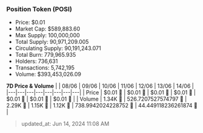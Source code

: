 
  ### Position Token (POSI)
  - Price: $0.01
  - Market Cap: $589,883.60
  - Max Supply: 100,000,000
  - Total Supply: 90,971,209.005
  - Circulating Supply: 90,191,243.071
  - Total Burn: 779,965.935
  - Holders: 736,631
  - Transactions: 5,742,195
  - Volume: $393,453,026.09

  **7D Price & Volume**
  | | 08&#x2F;06 | 09&#x2F;06 | 10&#x2F;06 | 11&#x2F;06 | 12&#x2F;06 | 13&#x2F;06 | 14&#x2F;06 |
  |---|---|---|---|---|---|---|---|
  | Price | $0.01 🚀 | $0.01 🔻 | $0.01 🔻 | $0.01 🔻 | $0.01 🚀 | $0.01 🔻 | $0.01 🔻 |
  | Volume | 1.34K 🔻 | 526.7207527574797 🔻 | 2.29K 🚀 | 1.15K 🔻 | 1.12K 🔻 | 738.9942024228752 🔻 | 44.449118236261874 🔻 |

  > updated_at: Jun 14, 2024 11:08 AM

